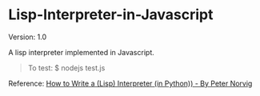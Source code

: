 # Lisp-Interpreter-in-Javascript
Version: 1.0

A lisp interpreter implemented in Javascript. 

>To test: $ nodejs test.js


Reference: [How to Write a (Lisp) Interpreter (in Python)) - By Peter Norvig](http://norvig.com/lispy.html)
